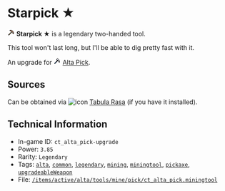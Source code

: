 # Starpick ★

<img src="https://raw.githubusercontent.com/Ceterai/Enternia/main/items/active/alta/tools/mine/pick/icon_upg.png" alt="Starpick ★ icon" loading="lazy" height="16px" width="auto" /> **Starpick ★** is a legendary two-handed tool.

This tool won't last long, but I'll be able to dig pretty fast with it.

An upgrade for <img src="https://raw.githubusercontent.com/Ceterai/Enternia/main/items/active/alta/tools/mine/pick/icon.png" alt="Alta Pick icon" loading="lazy" height="16px" width="auto" /> [Alta Pick](https://ceterai.github.io/MyEnternia/Wiki/AltaPick).

## Sources

Can be obtained via <img src="https://steamuserimages-a.akamaihd.net/ugc/263843960696222713/3EC9A7C005541F7D577EBCB8C5736B4EFC9973D6/" alt="icon" width="8" height="12"/> [Tabula Rasa](https://community.playstarbound.com/resources/the-tabula-rasa.3222/) (if you have it installed).

## Technical Information

- In-game ID: `ct_alta_pick-upgrade`
- Power: `3.85`
- Rarity: `Legendary`
- Tags: [`alta`](https://ceterai.github.io/MyEnternia/Wiki/Tags/Alta), [`common`](https://ceterai.github.io/MyEnternia/Wiki/Tags/Common), [`legendary`](https://ceterai.github.io/MyEnternia/Wiki/Tags/Legendary), [`mining`](https://ceterai.github.io/MyEnternia/Wiki/Tags/Mining), [`miningtool`](https://ceterai.github.io/MyEnternia/Wiki/Tags/Miningtool), [`pickaxe`](https://ceterai.github.io/MyEnternia/Wiki/Tags/Pickaxe), [`upgradeableWeapon`](https://ceterai.github.io/MyEnternia/Wiki/Tags/UpgradeableWeapon)
- File: [`/items/active/alta/tools/mine/pick/ct_alta_pick.miningtool`](https://github.com/Ceterai/Enternia/blob/main/items/active/alta/tools/mine/pick/ct_alta_pick.miningtool)
